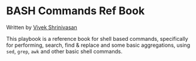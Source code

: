 BASH Commands Ref Book
======================

Written by [Vivek Shrinivasan](https://twitter.com/kaizer1v)

This playbook is a reference book for shell based commands, specifically for performing, search, find & replace and some basic aggregations, using `sed`, `grep`, `awk` and other basic shell commands.